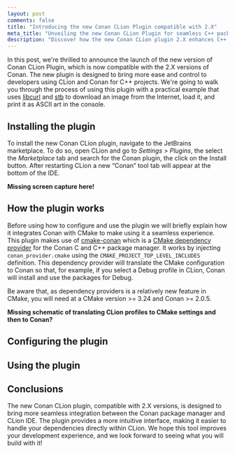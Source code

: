 ```yaml
---
layout: post
comments: false
title: "Introducing the new Conan CLion Plugin compatible with 2.X"
meta_title: "Unveiling the new Conan CLion Plugin for seamless C++ package management - Conan Blog"
description: "Discover how the new Conan CLion plugin 2.X enhances C++ development, with a practical example using OpenCV and a library for loading images from the internet."
---
```


In this post, we're thrilled to announce the launch of the new version of Conan CLion
Plugin, which is now compatible with the 2.X versions of Conan. The new plugin is designed
to bring more ease and control to developers using CLion and Conan for C++ projects. We're
going to walk you through the process of using this plugin with a practical example that
uses [libcurl](https://curl.se/libcurl/) and [stb](https://github.com/nothings/stb) to
download an image from the Internet, load it, and print it as ASCII art in the console.

## Installing the plugin

To install the new Conan CLion plugin, navigate to the JetBrains marketplace. To do so,
open CLion and go to *Settings > Plugins*, the select the *Marketplace* tab and search for
the Conan plugin, the click on the Install button. After restarting CLion a new “Conan”
tool tab will appear at the bottom of the IDE.

**Missing screen capture here!**

## How the plugin works

Before using how to configure and use the plugin we will briefly explain how it integrates
Conan with CMake to make using it a seamless experience. This plugin makes use of
[cmake-conan](https://github.com/conan-io/cmake-conan/tree/develop2) which is a [CMake
dependency
provider](https://cmake.org/cmake/help/latest/guide/using-dependencies/index.html#dependency-providers)
for the Conan C and C++ package manager. It works by injecting ``conan_provider.cmake``
using the ``CMAKE_PROJECT_TOP_LEVEL_INCLUDES`` definition. This dependency provider will
translate the CMake configuration to Conan so that, for example, if you select a Debug
profile in CLion, Conan will install and use the packages for Debug.

Be aware that, as dependency providers is a relatively new feature in CMake, you will need
at a CMake version >= 3.24 and Conan >= 2.0.5.

**Missing schematic of translating CLion profiles to CMake settings and then to Conan?**

## Configuring the plugin

## Using the plugin

## Conclusions

The new Conan CLion plugin, compatible with 2.X versions, is designed to bring more
seamless integration between the Conan package manager and CLion IDE. The plugin provides
a more intuitive interface, making it easier to handle your dependencies directly within
CLion. We hope this tool improves your development experience, and we look forward to
seeing what you will build with it!


